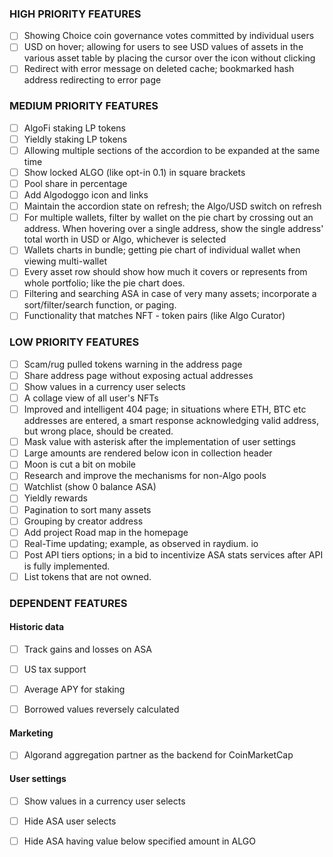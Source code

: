 ### HIGH PRIORITY FEATURES

- [ ] Showing Choice coin governance votes committed by individual users
- [ ] USD on hover; allowing for users to see USD values of assets in the various asset table by placing the cursor over the icon without clicking
- [ ] Redirect with error message on deleted cache; bookmarked hash address redirecting to error page

### MEDIUM PRIORITY FEATURES

- [ ] AlgoFi staking LP tokens
- [ ] Yieldly staking LP tokens
- [ ] Allowing multiple sections of the accordion to be expanded at the same time
- [ ] Show locked ALGO (like opt-in 0.1) in square brackets
- [ ] Pool share in percentage
- [ ] Add Algodoggo icon and links
- [ ] Maintain the accordion state on refresh; the Algo/USD switch on refresh 
- [ ] For multiple wallets, filter by wallet on the pie chart by crossing out an address. When hovering over a single address, show the single address' total worth in USD or Algo, whichever is selected 
- [ ] Wallets charts in bundle; getting pie chart of individual wallet when viewing multi-wallet 
- [ ] Every asset row should show how much it covers or represents from whole portfolio; like the pie chart does.
- [ ] Filtering and searching ASA in case of very many assets; incorporate a sort/filter/search function, or paging.
- [ ] Functionality that matches NFT - token pairs (like Algo Curator)

### LOW PRIORITY FEATURES 

- [ ] Scam/rug pulled tokens warning in the address page
- [ ] Share address page without exposing actual addresses
- [ ] Show values in a currency user selects
- [ ] A collage view of all user's NFTs
- [ ] Improved and intelligent 404 page; in situations where ETH, BTC etc addresses are entered, a smart response acknowledging valid address, but wrong place, should be created. 
- [ ] Mask value with asterisk after the implementation of user settings 
- [ ] Large amounts are rendered below icon in collection header
- [ ] Moon is cut a bit on mobile
- [ ] Research and improve the mechanisms for non-Algo pools
- [ ] Watchlist (show 0 balance ASA)
- [ ] Yieldly rewards
- [ ] Pagination to sort many assets
- [ ] Grouping by creator address
- [ ] Add project Road map in the homepage 
- [ ] Real-Time updating; example, as observed in raydium. io
- [ ] Post API tiers options; in a bid to incentivize ASA stats services after API is fully implemented. 
- [ ] List tokens that are not owned.

### DEPENDENT FEATURES

#### Historic data

- [ ] Track gains and losses on ASA
- [ ] US tax support
- [ ] Average APY for staking
- [ ] Borrowed values reversely calculated 


#### Marketing

- [ ] Algorand aggregation partner as the backend for CoinMarketCap


#### User settings

- [ ] Show values in a currency user selects
- [ ] Hide ASA user selects
- [ ] Hide ASA having value below specified amount in ALGO

